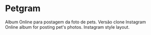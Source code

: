 # Petgram
Album Online para postagem da foto de pets. Versão clone Instagram<br>
Online album for posting pet's photos. Instagram style layout.
